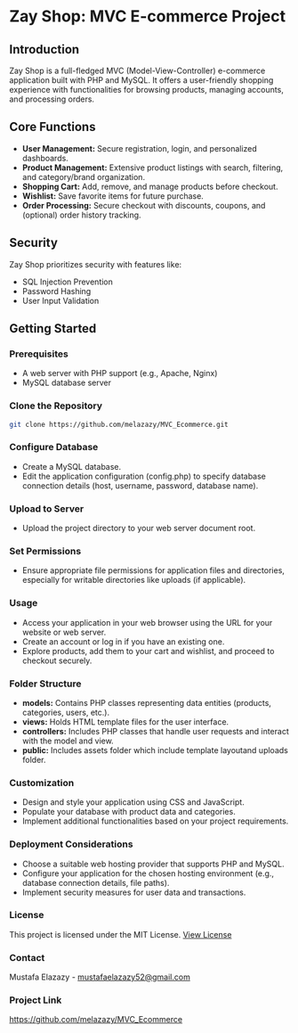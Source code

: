 # Zay Shop: MVC E-commerce Project

## Introduction

Zay Shop is a full-fledged MVC (Model-View-Controller) e-commerce application built with PHP and MySQL. It offers a user-friendly shopping experience with functionalities for browsing products, managing accounts, and processing orders.

## Core Functions

- **User Management:** Secure registration, login, and personalized dashboards.
- **Product Management:** Extensive product listings with search, filtering, and category/brand organization.
- **Shopping Cart:** Add, remove, and manage products before checkout.
- **Wishlist:** Save favorite items for future purchase.
- **Order Processing:** Secure checkout with discounts, coupons, and (optional) order history tracking.

## Security

Zay Shop prioritizes security with features like:

- SQL Injection Prevention
- Password Hashing
- User Input Validation

## Getting Started

### Prerequisites

- A web server with PHP support (e.g., Apache, Nginx)
- MySQL database server

### Clone the Repository

```bash
git clone https://github.com/melazazy/MVC_Ecommerce.git
```

### Configure Database

- Create a MySQL database.
- Edit the application configuration (config.php) to specify database connection details (host, username, password, database name).

### Upload to Server

- Upload the project directory to your web server document root.

### Set Permissions

- Ensure appropriate file permissions for application files and directories, especially for writable directories like uploads (if applicable).

### Usage

- Access your application in your web browser using the URL for your website or web server.
- Create an account or log in if you have an existing one.
- Explore products, add them to your cart and wishlist, and proceed to checkout securely.

### Folder Structure

- **models:** Contains PHP classes representing data entities (products, categories, users, etc.).
- **views:** Holds HTML template files for the user interface.
- **controllers:** Includes PHP classes that handle user requests and interact with the model and view.
- **public:** Includes assets folder which include template layoutand uploads folder.

### Customization

- Design and style your application using CSS and JavaScript.
- Populate your database with product data and categories.
- Implement additional functionalities based on your project requirements.

### Deployment Considerations

- Choose a suitable web hosting provider that supports PHP and MySQL.
- Configure your application for the chosen hosting environment (e.g., database connection details, file paths).
- Implement security measures for user data and transactions.

### License

This project is licensed under the MIT License. [View License](https://opensource.org/licenses/MIT)

### Contact

Mustafa Elazazy - <mustafaelazazy52@gmail.com>

### Project Link

<https://github.com/melazazy/MVC_Ecommerce>
